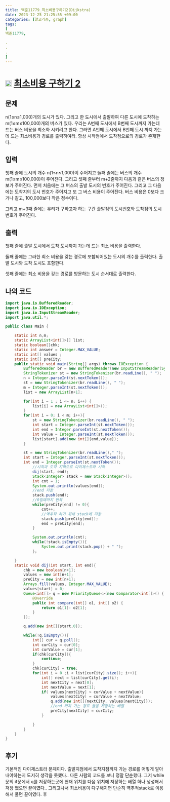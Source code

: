 ```yaml
---
title: 백준11779_최소비용구하기2(Dijkstra)
date: 2023-12-25 21:25:55 +09:00
categories: [알고리즘, graph]
tags:
[
백준11779,

.
.
.
]
---
```


# <img width="20px"  src="https://d2gd6pc034wcta.cloudfront.net/tier/13.svg" class="solvedac-tier"> [최소비용 구하기 2](https://www.acmicpc.net/problem/11779) 


## 문제
<p>n(1≤n≤1,000)개의 도시가 있다. 그리고 한 도시에서 출발하여 다른 도시에 도착하는 m(1≤m≤100,000)개의 버스가 있다. 우리는 A번째 도시에서 B번째 도시까지 가는데 드는 버스 비용을 최소화 시키려고 한다. 그러면 A번째 도시에서 B번째 도시 까지 가는데 드는 최소비용과 경로를 출력하여라. 항상 시작점에서 도착점으로의 경로가 존재한다.</p>

## 입력
<p>첫째 줄에 도시의 개수 n(1≤n≤1,000)이 주어지고 둘째 줄에는 버스의 개수 m(1≤m≤100,000)이 주어진다. 그리고 셋째 줄부터 m+2줄까지 다음과 같은 버스의 정보가 주어진다. 먼저 처음에는 그 버스의 출발 도시의 번호가 주어진다. 그리고 그 다음에는 도착지의 도시 번호가 주어지고 또 그 버스 비용이 주어진다. 버스 비용은 0보다 크거나 같고, 100,000보다 작은 정수이다.</p>

<p>그리고 m+3째 줄에는 우리가 구하고자 하는 구간 출발점의 도시번호와 도착점의 도시번호가 주어진다.</p>

## 출력
<p>첫째 줄에 출발 도시에서 도착 도시까지 가는데 드는 최소 비용을 출력한다.</p>

<p>둘째 줄에는 그러한 최소 비용을 갖는 경로에 포함되어있는 도시의 개수를 출력한다. 출발 도시와 도착 도시도 포함한다.</p>

<p>셋째 줄에는 최소 비용을 갖는 경로를 방문하는 도시 순서대로 출력한다.</p>

## 나의 코드
```java
import java.io.BufferedReader;
import java.io.IOException;
import java.io.InputStreamReader;
import java.util.*;

public class Main {

    static int n,m;
    static ArrayList<int[]>[] list;
    static boolean[]chk;
    static int answer = Integer.MAX_VALUE;
    static int[] values ;
    static int[] preCity;
    public static void main(String[] args) throws IOException {
        BufferedReader br = new BufferedReader(new InputStreamReader(System.in));
        StringTokenizer st = new StringTokenizer(br.readLine(), " ");
        n = Integer.parseInt(st.nextToken());
        st = new StringTokenizer(br.readLine(), " ");
        m = Integer.parseInt(st.nextToken());
        list = new ArrayList[n+1];

        for(int i = 1 ; i <= n; i++) {
            list[i] = new ArrayList<int[]>();
        }
        for(int i = 0; i < m; i++){
            st = new StringTokenizer(br.readLine(), " ");
            int start = Integer.parseInt(st.nextToken());
            int end = Integer.parseInt(st.nextToken());
            int value = Integer.parseInt(st.nextToken());
            list[start].add(new int[]{end,value});
        }

        st = new StringTokenizer(br.readLine()," ");
        int start = Integer.parseInt(st.nextToken());
        int end = Integer.parseInt(st.nextToken());
            //시작과 도착 지역으로 다이제스트라 시작
            dij(start, end);
            Stack<Integer> stack = new Stack<Integer>();
            int cnt = 1;
            System.out.println(values[end]);
            //end 저장
            stack.push(end);
            //0일때까지 반복
            while(preCity[end] != 0){
                cnt++;
                //역추적 하기 위해 stack에 저장
                stack.push(preCity[end]);
                end = preCity[end];
            }

            System.out.println(cnt);
            while(!stack.isEmpty()){
                System.out.print(stack.pop() + " ");
            };

    }
    static void dij(int start, int end){
        chk = new boolean[n+1];
        values = new int[n+1];
        preCity = new int[n+1];
        Arrays.fill(values, Integer.MAX_VALUE);
        values[start] = 0;
        Queue<int[]> q = new PriorityQueue<>(new Comparator<int[]>() {
            @Override
            public int compare(int[] o1, int[] o2) {
                return o1[1]- o2[1];
            }
        });

        q.add(new int[]{start,0});

        while(!q.isEmpty()){
            int[] cur = q.poll();
            int curCity = cur[0];
            int curValue = cur[1];
            if(chk[curCity]){
                continue;
            }
            chk[curCity] = true;
            for(int i = 0 ;i < list[curCity].size(); i++){
                int[] next = list[curCity].get(i);
                int nextCity = next[0];
                int nextValue = next[1];
                if( values[nextCity] > curValue + nextValue){
                    values[nextCity] = curValue + nextValue;
                    q.add(new int[]{nextCity, values[nextCity]});
                    //end 까지 가는 경로 들을 저장하는 배열
                    preCity[nextCity] = curCity;
                }

            }
        }
    }
}

```
## 후기
<p>기본적인 다이제스트라 문제이다. 출발지점에서 도착지점까지 가는 경로를 어떻게 알아내야하는지 도저히 생각을 못했다.. 다른 사람의 코드를 보니 정말 단순했다.
그저 while문의 if문에서 q를 저장하는곳에 현재 위치를 다음 위치에 저장하는 배열 하나 생성해서 저장 했으면 끝이였다.. 그리고나서 최소비용이 다구해지면
단순히 역추적stack로 이용해서 풀면 끝이였다. 후</p>
